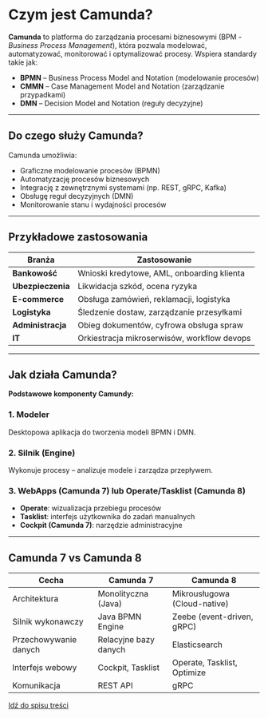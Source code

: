 # Czym jest Camunda?

**Camunda** to platforma do zarządzania procesami biznesowymi (BPM - *Business Process Management*), która pozwala modelować, automatyzować, monitorować i optymalizować procesy. Wspiera standardy takie jak:

- **BPMN** – Business Process Model and Notation (modelowanie procesów)
- **CMMN** – Case Management Model and Notation (zarządzanie przypadkami)
- **DMN** – Decision Model and Notation (reguły decyzyjne)

---

## Do czego służy Camunda?

Camunda umożliwia:

- Graficzne modelowanie procesów (BPMN)
- Automatyzację procesów biznesowych
- Integrację z zewnętrznymi systemami (np. REST, gRPC, Kafka)
- Obsługę reguł decyzyjnych (DMN)
- Monitorowanie stanu i wydajności procesów

---

## Przykładowe zastosowania

| Branża         | Zastosowanie                                 |
|----------------|----------------------------------------------|
| **Bankowość**  | Wnioski kredytowe, AML, onboarding klienta   |
| **Ubezpieczenia** | Likwidacja szkód, ocena ryzyka             |
| **E-commerce** | Obsługa zamówień, reklamacji, logistyka      |
| **Logistyka**  | Śledzenie dostaw, zarządzanie przesyłkami    |
| **Administracja** | Obieg dokumentów, cyfrowa obsługa spraw   |
| **IT**         | Orkiestracja mikroserwisów, workflow devops  |

---

## Jak działa Camunda?

**Podstawowe komponenty Camundy:**

### 1. Modeler  
Desktopowa aplikacja do tworzenia modeli BPMN i DMN.

### 2. Silnik (Engine)  
Wykonuje procesy – analizuje modele i zarządza przepływem.

### 3. WebApps (Camunda 7) lub Operate/Tasklist (Camunda 8)  
- **Operate**: wizualizacja przebiegu procesów  
- **Tasklist**: interfejs użytkownika do zadań manualnych  
- **Cockpit (Camunda 7)**: narzędzie administracyjne

---

## Camunda 7 vs Camunda 8

| Cecha                  | Camunda 7               | Camunda 8                   |
|------------------------|-------------------------|-----------------------------|
| Architektura           | Monolityczna (Java)     | Mikrousługowa (Cloud-native)|
| Silnik wykonawczy      | Java BPMN Engine        | Zeebe (event-driven, gRPC)  |
| Przechowywanie danych  | Relacyjne bazy danych   | Elasticsearch               |
| Interfejs webowy       | Cockpit, Tasklist       | Operate, Tasklist, Optimize |
| Komunikacja            | REST API                | gRPC                        |

[Idź do spisu treści](Camunda_Millenium.md)